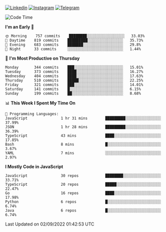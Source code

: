 [![Linkedin](https://img.shields.io/badge/-Archie-blue?style=flat-square&labelColor=gray&logo=Linkedin&logoColor=white&link=https://www.linkedin.com/in/archisdi)](https://www.linkedin.com/in/archisdi)
[![Instagram](https://img.shields.io/badge/-@archisdi-orange?style=flat-square&labelColor=gray&logo=Instagram&logoColor=white&link=https://www.instagram.com/archisdi)](https://www.instagram.com/archisdi)
[![Telegram](https://img.shields.io/badge/-aai-informational?style=flat-square&labelColor=gray&logo=telegram&logoColor=white&link=https://t.me/archisdi)](https://t.me/archisdi)

<!--START_SECTION:waka-->
![Code Time](http://img.shields.io/badge/Code%20Time-1%2C615%20hrs%2040%20mins-blue)

**I'm an Early 🐤** 

```text
🌞 Morning    757 commits    ████████░░░░░░░░░░░░░░░░░   33.03% 
🌆 Daytime    819 commits    █████████░░░░░░░░░░░░░░░░   35.73% 
🌃 Evening    683 commits    ███████░░░░░░░░░░░░░░░░░░   29.8% 
🌙 Night      33 commits     ░░░░░░░░░░░░░░░░░░░░░░░░░   1.44%

```
📅 **I'm Most Productive on Thursday** 

```text
Monday       344 commits    ███░░░░░░░░░░░░░░░░░░░░░░   15.01% 
Tuesday      373 commits    ████░░░░░░░░░░░░░░░░░░░░░   16.27% 
Wednesday    404 commits    ████░░░░░░░░░░░░░░░░░░░░░   17.63% 
Thursday     510 commits    █████░░░░░░░░░░░░░░░░░░░░   22.25% 
Friday       321 commits    ███░░░░░░░░░░░░░░░░░░░░░░   14.01% 
Saturday     141 commits    █░░░░░░░░░░░░░░░░░░░░░░░░   6.15% 
Sunday       199 commits    ██░░░░░░░░░░░░░░░░░░░░░░░   8.68%

```


📊 **This Week I Spent My Time On** 

```text
💬 Programming Languages: 
JavaScript               1 hr 31 mins        █████████░░░░░░░░░░░░░░░░   37.99% 
JSON                     1 hr 28 mins        █████████░░░░░░░░░░░░░░░░   36.39% 
TypeScript               43 mins             ████░░░░░░░░░░░░░░░░░░░░░   17.85% 
Bash                     8 mins              █░░░░░░░░░░░░░░░░░░░░░░░░   3.67% 
YAML                     7 mins              ░░░░░░░░░░░░░░░░░░░░░░░░░   2.97%

```

**I Mostly Code in JavaScript** 

```text
JavaScript               30 repos            ████████░░░░░░░░░░░░░░░░░   33.71% 
TypeScript               20 repos            █████░░░░░░░░░░░░░░░░░░░░   22.47% 
Go                       16 repos            ████░░░░░░░░░░░░░░░░░░░░░   17.98% 
Python                   6 repos             █░░░░░░░░░░░░░░░░░░░░░░░░   6.74% 
Java                     6 repos             █░░░░░░░░░░░░░░░░░░░░░░░░   6.74%

```



 Last Updated on 02/09/2022 01:42:53 UTC
<!--END_SECTION:waka-->